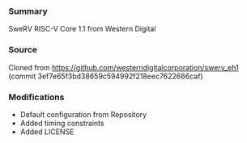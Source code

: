 ### Summary
SweRV RISC-V Core 1.1 from Western Digital

### Source
Cloned from https://github.com/westerndigitalcorporation/swerv_eh1 (commit 3ef7e65f3bd38659c594992f218eec7622666caf)

### Modifications
- Default configuration from Repository
- Added timing constraints
- Added LICENSE